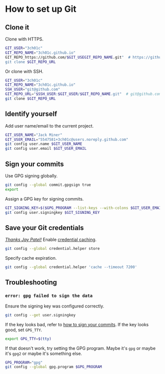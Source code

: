 # How to set up Git

## Clone it

Clone with HTTPS.

```sh
GIT_USER="3ch01c"
GIT_REPO_NAME="3ch01c.github.io"
GIT_REPO_https://github.com/$GIT_USEGIT_REPO_NAME.git"  # https://github.com/3ch01c/3ch01c.github.io.git
git clone $GIT_REPO_URL
```

Or clone with SSH.

```sh
GIT_USER="3ch01c"
GIT_REPO_NAME="3ch01c.github.io"
SSH_USER="git@github.com"
GIT_REPO_URL="$SSH_USER:$GIT_USER/$GIT_REPO_NAME.git"  # git@github.com:3ch01c/3ch01c.github.io.git
git clone $GIT_REPO_URL
```

## Identify yourself

Add user name/email to the current project.

```sh
GIT_USER_NAME="Jack Miner"
GIT_USER_EMAIL="5547581+3ch01c@users.noreply.github.com"
git config user.name $GIT_USER_NAME
git config user.email $GIT_USER_EMAIL
```

## Sign your commits <a name="#gpg"></a>

Use GPG signing globally.

```sh
git config --global commit.gpgsign true
export
```

Assign a GPG key for signing commits.

```sh
GIT_SIGNING_KEY=$($GPG_PROGRAM --list-keys --with-colons $GIT_USER_EMAIL  | awk -F: '/^pub:/ { print $5 }')
git config user.signingkey $GIT_SIGNING_KEY
```

## Save your Git credentials

_[Thanks Jay Patel!](https://stackoverflow.com/a/28562712/4068278)_
Enable [credential caching](https://help.github.com/articles/caching-your-github-password-in-git/#platform-linux).

```sh
git config --global credential.helper store
```

Specify cache expiration.

```sh
git config --global credential.helper 'cache --timeout 7200'
```

## Troubleshooting

### `error: gpg failed to sign the data`

Ensure the signing key was configured correctly.

```sh
git config --get user.signingkey
```

If the key looks bad, refer to [how to sign your commits](#gpg). If the key looks good, set `GPG_TTY`.

```sh
export GPG_TTY=$(tty)
```

If that doesn't work, try setting the GPG program. Maybe it's `gpg` or maybe it's `gpg2` or maybe it's something else.

```sh
GPG_PROGRAM="gpg"
git config --global gpg.program $GPG_PROGRAM
```
